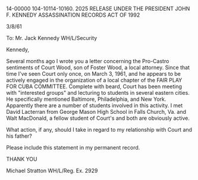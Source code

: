 14-00000
104-10114-10160.
2025 RELEASE UNDER THE PRESIDENT JOHN F. KENNEDY ASSASSINATION RECORDS ACT OF 1992

3/8/61

To: Mr. Jack Kennedy
WH/L/Security

Kennedy,

Several months ago I wrote you a letter concerning the Pro-Castro sentiments of Court Wood, son of Foster Wood, a local attorney. Since that time I've seen Court only once, on March 3, 1961, and he appears to be actively engaged in the organization of a local chapter of the FAIR PLAY FOR CUBA COMMITTEE. Complete with beard, Court has been meeting with "interested groups" and lecturing to students in several eastern cities. He specifically mentioned Baltimore, Philadelphia, and New York. Apparently there are a number of students involved in this activity. I met David Lacterran from George Mason High School in Falls Church, Va. and Walt MacDonald, a fellow student of Court's and both are obviously active.

What action, if any, should I take in regard to my relationship with Court and his father?

Please include this statement in my permanent record.

THANK YOU

Michael Stratton
WH/L/Reg.
Ex. 2929
